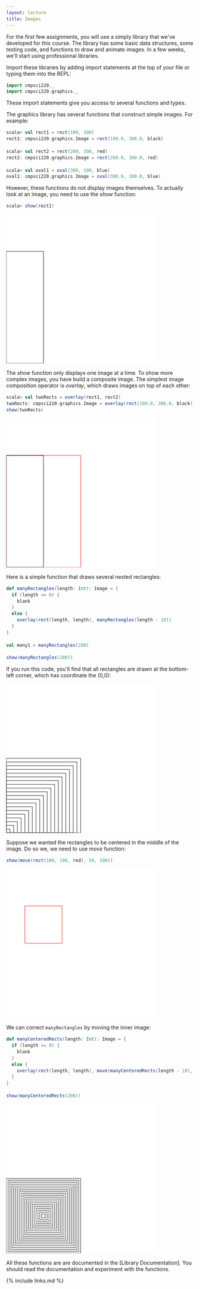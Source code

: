 ```yaml
---
layout: lecture
title: Images
---
```


For the first few assignments, you will use a simply library that we've
developed for this course. The library has some basic data structures, some
testing code, and functions to draw and animate images. In a few weeks, we'll
start using professional libraries.

Import these libraries by adding import statements at the top
of your file or typing them into the REPL:

~~~ scala
import cmpsci220._
import cmpsci220.graphics._
~~~

These import statements give you access to several functions and types.

The graphics library has several functions that construct simple images.
For example:

~~~ scala
scala> val rect1 = rect(100, 300)
rect1: cmpsci220.graphics.Image = rect(100.0, 300.0, black)

scala> val rect2 = rect(200, 300, red)
rect2: cmpsci220.graphics.Image = rect(200.0, 300.0, red)

scala> val oval1 = oval(300, 100, blue)
oval1: cmpsci220.graphics.Image = oval(300.0, 100.0, blue)
~~~

However, these functions do not display images themselves. To actually look
at an image, you need to use the *show* function:

~~~ scala
scala> show(rect1)
~~~

<img src="rect1.png">

The *show* function only displays one image at a time. To show more complex
images, you have build a composite image. The simplest image composition
operator is *overlay*, which draws images on top of each other:

~~~ scala
scala> val twoRects = overlay(rect1, rect2)
twoRects: cmpsci220.graphics.Image = overlay(rect(100.0, 300.0, black), rect(200.0, 300.0, red))
show(twoRects)
~~~

<img src="twoRects.png">

Here is a simple function that draws several nested rectangles:

~~~ scala
def manyRectangles(length: Int): Image = {
  if (length <= 0) {
    blank
  }
  else {
    overlay(rect(length, length), manyRectangles(length - 10))
  }
}

val many1 = manyRectangles(200)

show(manyRectangles(200))
~~~

If you run this code, you'll find that all rectangles are drawn at the bottom-
left corner, which has coordinate the (0,0):

<img src="many1.png">

Suppose we wanted the rectangles to be centered in the middle of the image.
Do so we, we need to use *move* function:

~~~ scala
show(move(rect(100, 100, red), 50, 200))
~~~

<img src="moved.png">

We can correct `manyRectangles` by moving the inner image:

~~~ scala
def manyCenteredRects(length: Int): Image = {
  if (length <= 0) {
    blank
  }
  else {
    overlay(rect(length, length), move(manyCenteredRects(length - 10), 5, 5))
  }
}

show(manyCenteredRects(200))
~~~

<img src="centered.png">

All these functions are are documented in the [Library Documentation].
You should read the documentation and experiment with the functions.

{% include links.md %}